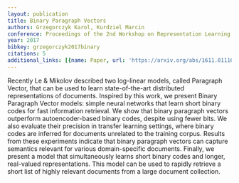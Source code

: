 ```yaml
---
layout: publication
title: Binary Paragraph Vectors
authors: Grzegorczyk Karol, Kurdziel Marcin
conference: Proceedings of the 2nd Workshop on Representation Learning for NLP
year: 2017
bibkey: grzegorczyk2017binary
citations: 5
additional_links: [{name: Paper, url: 'https://arxiv.org/abs/1611.01116'}]
---
```

Recently Le & Mikolov described two log-linear models, called Paragraph
Vector, that can be used to learn state-of-the-art distributed representations
of documents. Inspired by this work, we present Binary Paragraph Vector models:
simple neural networks that learn short binary codes for fast information
retrieval. We show that binary paragraph vectors outperform autoencoder-based
binary codes, despite using fewer bits. We also evaluate their precision in
transfer learning settings, where binary codes are inferred for documents
unrelated to the training corpus. Results from these experiments indicate that
binary paragraph vectors can capture semantics relevant for various
domain-specific documents. Finally, we present a model that simultaneously
learns short binary codes and longer, real-valued representations. This model
can be used to rapidly retrieve a short list of highly relevant documents from
a large document collection.